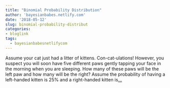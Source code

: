 ```yaml
---
title: "Binomial Probability Distribution"
author: 'bayesianbabes.netlify.com'
date: '2018-05-12'
slug: binomial-probability-distribut
categories:
- bloglink
tags:
  - bayesianbabesnetlifycom
---
```


Assume your cat just had a litter of kittens. Con-cat-ulations! However, you suspect you will soon have five different paws gently tapping your face in the morning when you are sleeping. How many of these paws will be the left paw and how many will be the right? Assume the probability of having a left-handed kitten is 25% and a right-handed kitten is[... <i class="fas fa-external-link-alt"></i>](https://bayesianbabes.netlify.com/post/binomial-probability-distribution/)

